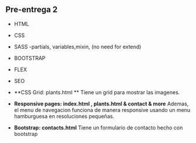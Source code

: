 ## **Pre-entrega 2**

- HTML
- CSS
- SASS -partials, variables,mixin, (no need for extend)
- BOOTSTRAP
- FLEX
- SEO

- **CSS Grid: plants.html **
  Tiene un grid para mostrar las imagenes.

- **Responsive pages: index.html , plants.html & contact & more**
  Ademas, el menu de navegacion funciona de manera responsive usando un menu hamburguesa en resoluciones pequeñas.

- **Bootstrap: contacts.html**
  Tiene un formulario de contacto hecho con bootstrap
